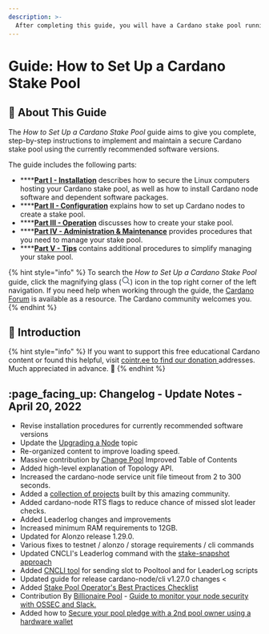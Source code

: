 ```yaml
---
description: >-
  After completing this guide, you will have a Cardano stake pool running on the Ubuntu Linux distribution, registered and operating on the mainnet blockchain using a two-node configuration comprised of one block-producing node and one relay node.
---
```


# Guide: How to Set Up a Cardano Stake Pool

## :wrench: About This Guide

The _How to Set Up a Cardano Stake Pool_ guide aims to give you complete, step-by-step instructions to implement and maintain a secure Cardano stake pool using the currently recommended software versions.

The guide includes the following parts:

* ****[**Part I - Installation**](part-i-installation.md) describes how to secure the Linux computers hosting your Cardano stake pool, as well as how to install Cardano node software and dependent software packages.
* ****[**Part II - Configuration**](part-ii-configuration.md) explains how to set up Cardano nodes to create a stake pool.
* ****[**Part III - Operation**](part-iii-operation.md) discusses how to create your stake pool.
* ****[**Part IV - Administration & Maintenance**](part-iv-administration.md) provides procedures that you need to manage your stake pool.
* ****[**Part V - Tips**](part-v-tips.md) contains additional procedures to simplify managing your stake pool.

{% hint style="info" %}
To search the _How to Set Up a Cardano Stake Pool_ guide, click the magnifying glass (![](../../../.gitbook/assets/search-icon.png)) icon in the top right corner of the left navigation. If you need help when working through the guide, the [Cardano Forum](https://forum.cardano.org/) is available as a resource. The Cardano community welcomes you.
{% endhint %}

## :tada: Introduction

{% hint style="info" %}
If you want to support this free educational Cardano content or found this helpful, visit [cointr.ee to find our donation ](https://cointr.ee/coincashew)addresses. Much appreciated in advance. :pray:
{% endhint %}

## :page\_facing\_up: Changelog - **Update Notes -** **April 20, 2022**

* Revise installation procedures for currently recommended software versions
* Update the [Upgrading a Node](./part-iv-administration/upgrading-a-node.md) topic
* Re-organized content to improve loading speed.
* Massive contribution by [Change Pool](https://change.paradoxicalsphere.com) Improved Table of Contents
* Added high-level explanation of Topology API.
* Increased the cardano-node service unit file timeout from 2 to 300 seconds.
* Added a [collection of projects](see-also.md#projects) built by this amazing community.
* Added cardano-node RTS flags to reduce chance of missed slot leader checks.
* Added Leaderlog changes and improvements
* Increased minimum RAM requirements to 12GB.
* Updated for Alonzo release 1.29.0.
* Various fixes to testnet / alonzo / storage requirements / cli commands
* Updated CNCLI's Leaderlog command with the [stake-snapshot approach](part-iii-operation/configuring-slot-leader-calculation.md)
* Added [CNCLI tool](part-iii-operation/configuring-slot-leader-calculation.md) for sending slot to Pooltool and for LeaderLog scripts
* Updated guide for release cardano-node/cli v1.27.0 changes <
* Added [Stake Pool Operator's Best Practices Checklist](./#18-15-stake-pool-operators-best-practices-checklist)
* Contribution By [Billionaire Pool](https://www.billionairepool.com) - [Guide to monitor your node security with OSSEC and Slack.](how-to-monitor-security-with-ossec.md)
* Added how to [Secure your pool pledge with a 2nd pool owner using a hardware wallet](./#18-14-secure-your-pool-pledge-with-a-2nd-pool-owner-using-a-hardware-wallet)
